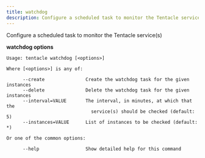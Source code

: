 ```yaml
---
title: watchdog
description: Configure a scheduled task to monitor the Tentacle service(s)
---
```


Configure a scheduled task to monitor the Tentacle service(s)

**watchdog options**

```text
Usage: tentacle watchdog [<options>]

Where [<options>] is any of:

      --create               Create the watchdog task for the given instances
      --delete               Delete the watchdog task for the given instances
      --interval=VALUE       The interval, in minutes, at which that the
                               service(s) should be checked (default: 5)
      --instances=VALUE      List of instances to be checked (default: *)

Or one of the common options:

      --help                 Show detailed help for this command
```


